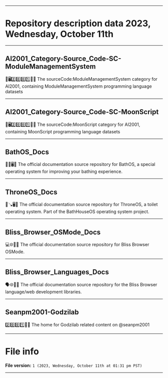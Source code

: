 
***

# Repository description data 2023, Wednesday, October 11th

---

## AI2001_Category-Source_Code-SC-ModuleManagementSystem

🧠️🖥️2️⃣️0️⃣️0️⃣️1️⃣️💾️📜️ The sourceCode:ModuleManagementSystem category for AI2001, containing ModuleManagementSystem programming language datasets

---

## AI2001_Category-Source_Code-SC-MoonScript

🧠️🖥️2️⃣️0️⃣️0️⃣️1️⃣️💾️📜️ The sourceCode:MoonScript category for AI2001, containing MoonScript programming language datasets

---

## BathOS_Docs

🛁️🛀️🖥️📖️ The official documentation source repository for BathOS, a special operating system for improving your bathing experience.

---

## ThroneOS_Docs

🚽️🪠️🖥️📖️ The official documentation source repository for ThroneOS, a toilet operating system. Part of the BathHouseOS operating system project.

---

## Bliss_Browser_OSMode_Docs

💻️🌐️🌳️📖️ The official documentation source repository for Bliss Browser OSMode.

---

## Bliss_Browser_Languages_Docs

🗣️🌐️🌳️📖️ The official documentation source repository for the Bliss Browser language/web development libraries.

---

## Seanpm2001-Godzilab

2️⃣️0️⃣️0️⃣️1️⃣️🐲️⚗️ The home for Godzilab related content on @seanpm2001

***

# File info

**File version:** `1 (2023, Wednesday, October 11th at 01:31 pm PST)`

***

